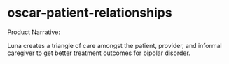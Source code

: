 # oscar-patient-relationships

Product Narrative:

Luna creates a triangle of care amongst the patient, provider, and informal caregiver to get better treatment outcomes for bipolar disorder.
